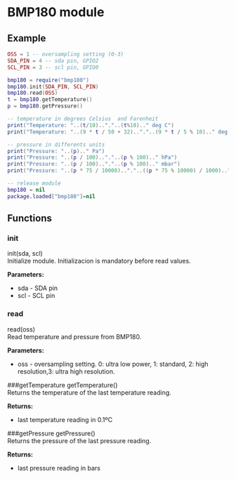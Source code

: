 # BMP180 module

## Example  
```lua
OSS = 1 -- oversampling setting (0-3)
SDA_PIN = 4 -- sda pin, GPIO2
SCL_PIN = 3 -- scl pin, GPIO0

bmp180 = require("bmp180")
bmp180.init(SDA_PIN, SCL_PIN)
bmp180.read(OSS)
t = bmp180.getTemperature()
p = bmp180.getPressure()

-- temperature in degrees Celsius  and Farenheit
print("Temperature: "..(t/10).."."..(t%10).." deg C")
print("Temperature: "..(9 * t / 50 + 32).."."..(9 * t / 5 % 10).." deg F")

-- pressure in differents units
print("Pressure: "..(p).." Pa")
print("Pressure: "..(p / 100).."."..(p % 100).." hPa")
print("Pressure: "..(p / 100).."."..(p % 100).." mbar")
print("Pressure: "..(p * 75 / 10000).."."..((p * 75 % 10000) / 1000).." mmHg")

-- release module
bmp180 = nil
package.loaded["bmp180"]=nil
```
## Functions
### init
init(sda, scl)  
Initialize module. Initializacion is mandatory before read values.

**Parameters:**

* sda - SDA pin  
* scl - SCL pin

### read
read(oss)  
Read temperature and pressure from BMP180.

**Parameters:**  
* oss - oversampling setting. 0: ultra low power, 1: standard, 2: high resolution,3: ultra high resolution.

###getTemperature
getTemperature()  
Returns the temperature of the last temperature reading.

**Returns:**  
* last temperature reading in 0.1ºC

###getPressure
getPressure()  
Returns the pressure of the last pressure reading.

**Returns:**  
* last pressure reading in bars
